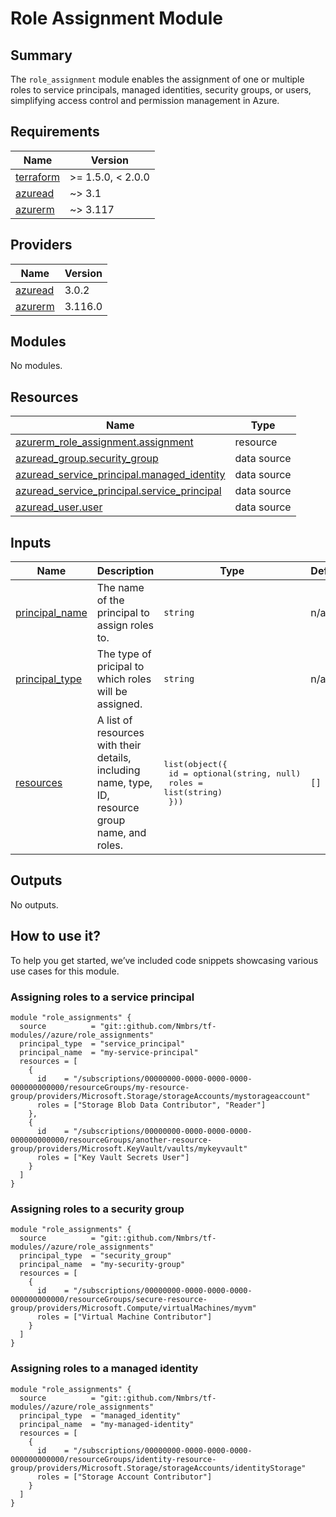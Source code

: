 <!-- BEGIN_TF_DOCS -->
# Role Assignment Module

## Summary

The `role_assignment` module enables the assignment of one or multiple roles to service principals, managed identities, security groups, or users, simplifying access control and permission management in Azure.

## Requirements

| Name | Version |
|------|---------|
| <a name="requirement_terraform"></a> [terraform](#requirement\_terraform) | >= 1.5.0, < 2.0.0 |
| <a name="requirement_azuread"></a> [azuread](#requirement\_azuread) | ~> 3.1 |
| <a name="requirement_azurerm"></a> [azurerm](#requirement\_azurerm) | ~> 3.117 |

## Providers

| Name | Version |
|------|---------|
| <a name="provider_azuread"></a> [azuread](#provider\_azuread) | 3.0.2 |
| <a name="provider_azurerm"></a> [azurerm](#provider\_azurerm) | 3.116.0 |

## Modules

No modules.

## Resources

| Name | Type |
|------|------|
| [azurerm_role_assignment.assignment](https://registry.terraform.io/providers/hashicorp/azurerm/latest/docs/resources/role_assignment) | resource |
| [azuread_group.security_group](https://registry.terraform.io/providers/hashicorp/azuread/latest/docs/data-sources/group) | data source |
| [azuread_service_principal.managed_identity](https://registry.terraform.io/providers/hashicorp/azuread/latest/docs/data-sources/service_principal) | data source |
| [azuread_service_principal.service_principal](https://registry.terraform.io/providers/hashicorp/azuread/latest/docs/data-sources/service_principal) | data source |
| [azuread_user.user](https://registry.terraform.io/providers/hashicorp/azuread/latest/docs/data-sources/user) | data source |

## Inputs

| Name | Description | Type | Default | Required |
|------|-------------|------|---------|:--------:|
| <a name="input_principal_name"></a> [principal\_name](#input\_principal\_name) | The name of the principal to assign roles to. | `string` | n/a | yes |
| <a name="input_principal_type"></a> [principal\_type](#input\_principal\_type) | The type of pricipal to which roles will be assigned. | `string` | n/a | yes |
| <a name="input_resources"></a> [resources](#input\_resources) | A list of resources with their details, including name, type, ID, resource group name, and roles. | <pre>list(object({<br/>    id                  = optional(string, null)<br/>    roles               = list(string)<br/>  }))</pre> | `[]` | no |

## Outputs

No outputs.

## How to use it?

To help you get started, we’ve included code snippets showcasing various use cases for this module.

### Assigning roles to a service principal

```hcl
module "role_assignments" {
  source          = "git::github.com/Nmbrs/tf-modules//azure/role_assignments"
  principal_type  = "service_principal"
  principal_name  = "my-service-principal"
  resources = [
    {
      id    = "/subscriptions/00000000-0000-0000-0000-000000000000/resourceGroups/my-resource-group/providers/Microsoft.Storage/storageAccounts/mystorageaccount"
      roles = ["Storage Blob Data Contributor", "Reader"]
    },
    {
      id    = "/subscriptions/00000000-0000-0000-0000-000000000000/resourceGroups/another-resource-group/providers/Microsoft.KeyVault/vaults/mykeyvault"
      roles = ["Key Vault Secrets User"]
    }
  ]
}

```

### Assigning roles to a security group

```hcl
module "role_assignments" {
  source          = "git::github.com/Nmbrs/tf-modules//azure/role_assignments"
  principal_type  = "security_group"
  principal_name  = "my-security-group"
  resources = [
    {
      id    = "/subscriptions/00000000-0000-0000-0000-000000000000/resourceGroups/secure-resource-group/providers/Microsoft.Compute/virtualMachines/myvm"
      roles = ["Virtual Machine Contributor"]
    }
  ]
}
```

### Assigning roles to a managed identity
```hcl
module "role_assignments" {
  source          = "git::github.com/Nmbrs/tf-modules//azure/role_assignments"
  principal_type  = "managed_identity"
  principal_name  = "my-managed-identity"
  resources = [
    {
      id    = "/subscriptions/00000000-0000-0000-0000-000000000000/resourceGroups/identity-resource-group/providers/Microsoft.Storage/storageAccounts/identityStorage"
      roles = ["Storage Account Contributor"]
    }
  ]
}
```
<!-- END_TF_DOCS -->
